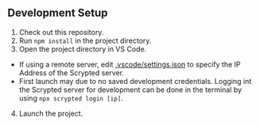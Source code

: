 ## Development Setup
 1. Check out this repository.
 2. Run `npm install` in the project directory.
 3. Open the project directory in VS Code.
   * If using a remote server, edit [.vscode/settings.json](blob/main/.vscode/settings.json) to specify the IP Address of the Scrypted server.
   * First launch may due to no saved development credentials. Logging int the Scrypted server for development can be done in the terminal by using `npx scrypted login [ip]`.
 4. Launch the project.
